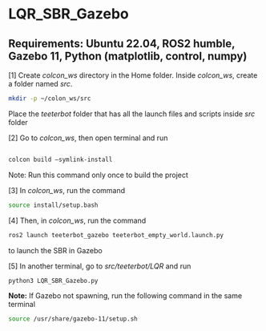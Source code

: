 # LQR_SBR_Gazebo

## Requirements: Ubuntu 22.04, ROS2 humble, Gazebo 11, Python (matplotlib, control, numpy)

[1] Create *colcon_ws* directory in the Home folder. Inside *colcon_ws*, create a folder named *src*.

```bash
mkdir -p ~/colon_ws/src
```
Place the *teeterbot* folder that has all the launch files and scripts inside *src* folder

[2] Go to *colcon_ws*, then open terminal and run 
```bash

colcon build –symlink-install
```
Note: Run this command only once to build the project

[3] In *colcon_ws*, run the command
```bash
source install/setup.bash
```
[4] Then, in *colcon_ws*, run the command
```bash
ros2 launch teeterbot_gazebo teeterbot_empty_world.launch.py
```
to launch the SBR in Gazebo

[5] In another terminal, go to *src/teeterbot/LQR* and run
```bash
python3 LQR_SBR_Gazebo.py
```

**Note:** If Gazebo not spawning, run the following command in the same terminal
```bash
source /usr/share/gazebo-11/setup.sh
```

